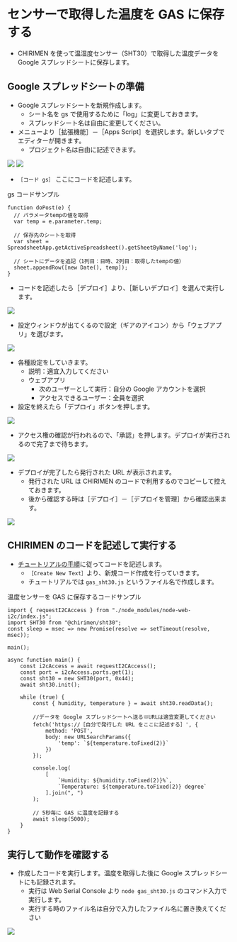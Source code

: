 # センサーで取得した温度を GAS に保存する
- CHIRIMEN を使って温湿度センサー（SHT30）で取得した温度データを Google スプレッドシートに保存します。
## Google スプレッドシートの準備
- Google スプレッドシートを新規作成します。
  - シート名を gs で使用するために「log」に変更しておきます。
  - スプレッドシート名は自由に変更してください。
- メニューより［拡張機能］－［Apps Script］を選択します。新しいタブでエディターが開きます。
  - プロジェクト名は自由に記述できます。

<img src="./imgs/gas_sht30_001.jpg">

<img src="./imgs/gas_sht30_002.jpg">

- `［コード gs］` ここにコードを記述します。

gs コードサンプル
```
function doPost(e) {
  // パラメータtempの値を取得
  var temp = e.parameter.temp;
  
  // 保存先のシートを取得
  var sheet = SpreadsheetApp.getActiveSpreadsheet().getSheetByName('log');
  
  // シートにデータを追記（1列目：日時、2列目：取得したtempの値）
  sheet.appendRow([new Date(), temp]);
}
```
- コードを記述したら［デプロイ］より、［新しいデプロイ］を選んで実行します。

<img src="./imgs/gas_sht30_003.jpg">

- 設定ウィンドウが出てくるので設定（ギアのアイコン）から「ウェブアプリ」を選びます。

<img src="./imgs/gas_sht30_004.jpg">

- 各種設定をしていきます。
  - 説明：適宜入力してください
  - ウェブアプリ
    - 次のユーザーとして実行：自分の Google アカウントを選択
    - アクセスできるユーザー：全員を選択
- 設定を終えたら「デプロイ」ボタンを押します。

<img src="./imgs/gas_sht30_005.jpg">

- アクセス権の確認が行われるので、「承認」を押します。デプロイが実行されるので完了まで待ちます。

<img src="./imgs/gas_sht30_006.jpg">

- デプロイが完了したら発行された URL が表示されます。
  - 発行された URL は CHIRIMEN のコードで利用するのでコピーして控えておきます。
  - 後から確認する時は［デプロイ］－［デプロイを管理］から確認出来ます。

<img src="./imgs/gas_sht30_007.jpg">

## CHIRIMEN のコードを記述して実行する
- [チュートリアルの手順](https://tutorial.chirimen.org/pizero/#section-4)に従ってコードを記述します。
  - `［Create New Text］`より、新規コード作成を行っていきます。
  - チュートリアルでは `gas_sht30.js` というファイル名で作成します。

温度センサーを GAS に保存するコードサンプル
```
import { requestI2CAccess } from "./node_modules/node-web-i2c/index.js";
import SHT30 from "@chirimen/sht30";
const sleep = msec => new Promise(resolve => setTimeout(resolve, msec));

main();

async function main() {
    const i2cAccess = await requestI2CAccess();
    const port = i2cAccess.ports.get(1);
    const sht30 = new SHT30(port, 0x44);
    await sht30.init();

    while (true) {
        const { humidity, temperature } = await sht30.readData();
        
        //データを Google スプレッドシートへ送る※URLは適宜変更してください
        fetch('https://［自分で発行した URL をここに記述する］', {
            method: 'POST',
            body: new URLSearchParams({
                'temp': `${temperature.toFixed(2)}`
            })
        });

        console.log(
            [
                `Humidity: ${humidity.toFixed(2)}%`,
                `Temperature: ${temperature.toFixed(2)} degree`
            ].join(", ")
        );

        // 5秒毎に GAS に温度を記録する
        await sleep(5000);
    }
}
```

## 実行して動作を確認する
- 作成したコードを実行します。温度を取得した後に Google スプレッドシートにも記録されます。
  - 実行は Web Serial Console より `node gas_sht30.js` のコマンド入力で実行します。
  - 実行する時のファイル名は自分で入力したファイル名に置き換えてください

<img src="./imgs/gas_sht30_008.jpg">
